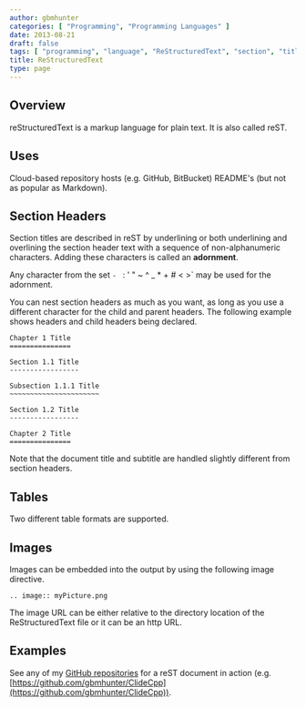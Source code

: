 ```yaml
---
author: gbmhunter
categories: [ "Programming", "Programming Languages" ]
date: 2013-08-21
draft: false
tags: [ "programming", "language", "ReStructuredText", "section", "title", "table", "example", "code", "software", "images" ]
title: ReStructuredText
type: page
---
```


## Overview

reStructuredText is a markup language for plain text. It is also called reST.

## Uses

Cloud-based repository hosts (e.g. GitHub, BitBucket) README's (but not as popular as Markdown).

## Section Headers

Section titles are described in reST by underlining or both underlining and overlining the section header text with a sequence of non-alphanumeric characters. Adding these characters is called an **adornment**.

Any character from the set `- ` : ' " ~ ^ _ * + # < >` may be used for the adornment.

You can nest section headers as much as you want, as long as you use a different character for the child and parent headers. The following example shows headers and child headers being declared.

```    
Chapter 1 Title
===============

Section 1.1 Title
-----------------

Subsection 1.1.1 Title
~~~~~~~~~~~~~~~~~~~~~~

Section 1.2 Title
-----------------

Chapter 2 Title
===============
```

Note that the document title and subtitle are handled slightly different from section headers.

## Tables

Two different table formats are supported.

## Images

Images can be embedded into the output by using the following image directive.

```    
.. image:: myPicture.png
```

The image URL can be either relative to the directory location of the ReStructuredText file or it can be an http URL.

## Examples

See any of my [GitHub repositories](https://github.com/gbmhunter) for a reST document in action (e.g. [https://github.com/gbmhunter/ClideCpp](https://github.com/gbmhunter/ClideCpp)).
